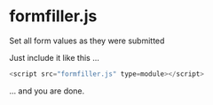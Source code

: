 # formfiller.js
Set all form values as they were submitted

Just include it like this ...

```javascript
<script src="formfiller.js" type=module></script>
```

... and you are done.
